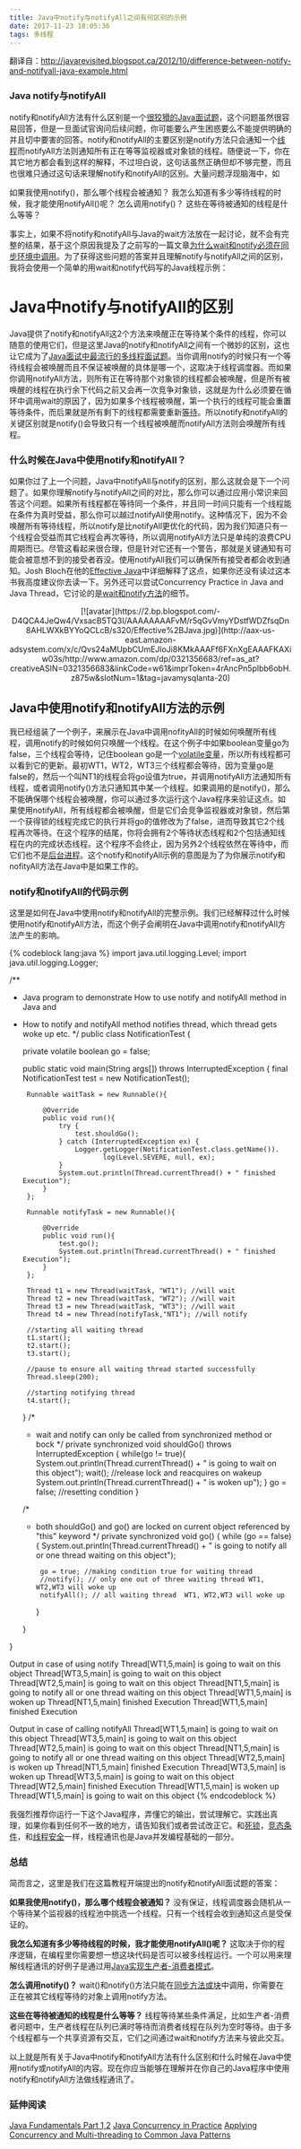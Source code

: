 ```yaml
---
title: Java中notify与notifyAll之间有何区别的示例
date: 2017-11-23 18:05:36
tags: 多线程
---
```

翻译自：http://javarevisited.blogspot.ca/2012/10/difference-between-notify-and-notifyall-java-example.html

### Java notify与notifyAll 
notify和notifyAll方法有什么区别是一个[很狡猾的Java面试题](http://java67.blogspot.sg/2012/09/top-10-tricky-java-interview-questions-answers.html)，这个问题虽然很容易回答，但是一旦面试官询问后续问题，你可能要么产生困惑要么不能提供明确的并且切中要害的回答。notify和notifyAll的主要区别是notify方法只会通知一个[线程](http://javarevisited.blogspot.sg/2011/02/how-to-implement-thread-in-java.html)而notifyAll方法则通知所有正在等等监视器或对象锁的线程。随便说一下，你在其它地方都会看到这样的解释，不过坦白说，这句话虽然正确但却不够完整，而且也很难只通过这句话来理解notify和notifyAll的区别。大量问题浮现脑海中，如

如果我使用notify()，那么哪个线程会被通知？
我怎么知道有多少等待线程的时候，我才能使用notifyAll()呢？
怎么调用notify()？
这些在等待被通知的线程是什么等等？

事实上，如果不将notify和notifyAll与Java的wait方法放在一起讨论，就不会有完整的结果，基于这个原因我提及了之前写的一篇文章[为什么wait和notify必须在同步环境中调用](http://javarevisited.blogspot.sg/2011/05/wait-notify-and-notifyall-in-java.html)。为了获得这些问题的答案并且理解notify与notifyAll之间的区别，我将会使用一个简单的用wait和notify代码写的Java线程示例：



# Java中notify与notifyAll的区别

Java提供了notify和notifyAll这2个方法来唤醒正在等待某个条件的线程，你可以随意的使用它们，但是这里Java的notify和notifyAll之间有一个微妙的区别，这也让它成为了[Java面试中最流行的多线程面试题](http://javarevisited.blogspot.sg/2011/07/java-multi-threading-interview.html)。当你调用notify的时候只有一个等待线程会被唤醒而且不保证被唤醒的具体是哪一个，这取决于线程调度器。而如果你调用notifyAll方法，则所有正在等待那个对象锁的线程都会被唤醒，但是所有被唤醒的线程在执行余下代码之前又会再一次竞争对象锁，这就是为什么必须要在循环中调用wait的原因了，因为如果多个线程被唤醒，第一个执行的线程可能会重置等待条件，而后果就是所有剩下的线程都需要重新[等待](http://javarevisited.blogspot.sg/2011/12/difference-between-wait-sleep-yield.html)。所以notify和notifyAll的关键区别就是notify()会导致只有一个线程被唤醒而notifyAll方法则会唤醒所有线程。


### 什么时候在Java中使用notify和notifyAll？
如果你过了上一个问题，Java中notifyAll与notify的区别，那么这就会是下一个问题了。如果你理解notify与notifyAll之间的对比，那么你可以通过应用小常识来回答这个问题。如果所有线程都在等待同一个条件，并且同一时间只能有一个线程能在条件为真时受益，那么你可以越过notifyAll使用notify。这种情况下，因为不会唤醒所有等待线程，所以notify是比notifyAll更优化的代码，因为我们知道只有一个线程会受益而其它线程会再次等待，所以调用notifyAll方法只是单纯的浪费CPU周期而已。尽管这看起来很合理，但是针对它还有一个警告，那就是关键通知有可能会被意想不到的接受者吞没。使用notifyAll我们可以确保所有接受者都会收到通知。Josh Bloch在他的[Effective Java](http://aax-us-east.amazon-adsystem.com/x/c/Qvs24aMUpbCUmEJloJi8KMkAAAFf6FXnXgEAAAFKAXiw03s/http://www.amazon.com/dp/0321356683/ref=as_at?creativeASIN=0321356683&linkCode=w61&imprToken=4rAncPn5plbb6obH.z875w&slotNum=0&tag=javamysqlanta-20)中详细解释了这点，如果你还没有读过这本书我高度建议你去读一下。另外还可以尝试Concurrency Practice in Java and Java Thread，它讨论的是[wait和notify方法](http://javarevisited.blogspot.sg/2012/02/why-wait-notify-and-notifyall-is.html)的细节。

<div align=center>[![avatar](https://2.bp.blogspot.com/-D4QCA4JeQw4/VxsacB5TQ3I/AAAAAAAAFvM/r5qGvVmyYDstfWDZfsqDn8AHLWXkBYYoQCLcB/s320/Effective%2BJava.jpg)](http://aax-us-east.amazon-adsystem.com/x/c/Qvs24aMUpbCUmEJloJi8KMkAAAFf6FXnXgEAAAFKAXiw03s/http://www.amazon.com/dp/0321356683/ref=as_at?creativeASIN=0321356683&linkCode=w61&imprToken=4rAncPn5plbb6obH.z875w&slotNum=1&tag=javamysqlanta-20)</div>

## Java中使用notify和notifyAll方法的示例

我已经组装了一个例子，来展示在Java中调用nofityAll的时候如何唤醒所有线程，调用notify的时候如何只唤醒一个线程。在这个例子中如果boolean变量go为false，三个线程会等待，记住boolean go是一个[volatile变量](http://javarevisited.blogspot.sg/2011/06/volatile-keyword-java-example-tutorial.html)，所以所有线程都可以看到它的更新。最初WT1，WT2，WT3三个线程都会等待，因为变量go是false的，然后一个叫NT1的线程会将go设值为true，并调用notifyAll方法通知所有线程，或者调用notify()方法只通知其中某一个线程。如果调用的是notify()，那么不能确保哪个线程会被唤醒，你可以通过多次运行这个Java程序来验证这点。如果使用notifyAll，所有线程都会被唤醒，但是它们会竞争监视器或对象锁，然后第一个获得锁的线程完成它的执行并将go的值修改为了false，进而导致其它2个线程再次等待。在这个程序的结尾，你将会拥有2个等待状态线程和2个包括通知线程在内的完成状态线程。这个程序不会终止，因为另外2个线程依然在等待中，而它们也不是[后台进程](http://javarevisited.blogspot.sg/2012/03/what-is-daemon-thread-in-java-and.html)。这个notify和notifyAll示例的意图是为了为你展示notify和nofityAll方法在Java中是如果工作的。

### notify和notifyAll的代码示例
这里是如何在Java中使用notify和notifyAll的完整示例。我们已经解释过什么时候使用notify和notifyAll方法，而这个例子会阐明在Java中调用notify和notifyAll方法产生的影响。

{% codeblock lang:java %}
import java.util.logging.Level;
import java.util.logging.Logger;

/**
 * Java program to demonstrate How to use notify and notifyAll method in Java and
 * How to notify and notifyAll method notifies thread, which thread gets woke up etc.
 */
public class NotificationTest {

    private volatile boolean go = false;

    public static void main(String args[]) throws InterruptedException {
        final NotificationTest test = new NotificationTest();
      
        Runnable waitTask = new Runnable(){
      
            @Override
            public void run(){
                try {
                    test.shouldGo();
                } catch (InterruptedException ex) {
                    Logger.getLogger(NotificationTest.class.getName()).
                           log(Level.SEVERE, null, ex);
                }
                System.out.println(Thread.currentThread() + " finished Execution");
            }
        };
      
        Runnable notifyTask = new Runnable(){
      
            @Override
            public void run(){
                test.go();
                System.out.println(Thread.currentThread() + " finished Execution");
            }
        };
      
        Thread t1 = new Thread(waitTask, "WT1"); //will wait
        Thread t2 = new Thread(waitTask, "WT2"); //will wait
        Thread t3 = new Thread(waitTask, "WT3"); //will wait
        Thread t4 = new Thread(notifyTask,"NT1"); //will notify
      
        //starting all waiting thread
        t1.start();
        t2.start();
        t3.start();
      
        //pause to ensure all waiting thread started successfully
        Thread.sleep(200);
      
        //starting notifying thread
        t4.start();
      
    }
    /*
     * wait and notify can only be called from synchronized method or bock
     */
    private synchronized void shouldGo() throws InterruptedException {
        while(go != true){
            System.out.println(Thread.currentThread()
                         + " is going to wait on this object");
            wait(); //release lock and reacquires on wakeup
            System.out.println(Thread.currentThread() + " is woken up");
        }
        go = false; //resetting condition
    }
  
    /*
     * both shouldGo() and go() are locked on current object referenced by "this" keyword
     */
    private synchronized void go() {
        while (go == false){
            System.out.println(Thread.currentThread()
            + " is going to notify all or one thread waiting on this object");

            go = true; //making condition true for waiting thread
            //notify(); // only one out of three waiting thread WT1, WT2,WT3 will woke up
            notifyAll(); // all waiting thread  WT1, WT2,WT3 will woke up
        }
      
    }
  
}

Output in case of using notify
Thread[WT1,5,main] is going to wait on this object
Thread[WT3,5,main] is going to wait on this object
Thread[WT2,5,main] is going to wait on this object
Thread[NT1,5,main] is going to notify all or one thread waiting on this object
Thread[WT1,5,main] is woken up
Thread[NT1,5,main] finished Execution
Thread[WT1,5,main] finished Execution

Output in case of calling notifyAll
Thread[WT1,5,main] is going to wait on this object
Thread[WT3,5,main] is going to wait on this object
Thread[WT2,5,main] is going to wait on this object
Thread[NT1,5,main] is going to notify all or one thread waiting on this object
Thread[WT2,5,main] is woken up
Thread[NT1,5,main] finished Execution
Thread[WT3,5,main] is woken up
Thread[WT3,5,main] is going to wait on this object
Thread[WT2,5,main] finished Execution
Thread[WT1,5,main] is woken up
Thread[WT1,5,main] is going to wait on this object
{% endcodeblock %}

我强烈推荐你运行一下这个Java程序，弄懂它的输出，尝试理解它。实践出真理，如果你看到任何不一致的地方，请告知我们或者尝试改正它。和[死锁](http://javarevisited.blogspot.sg/2010/10/what-is-deadlock-in-java-how-to-fix-it.html)，[竞态条件](http://javarevisited.blogspot.sg/2012/02/what-is-race-condition-in.html)，和[线程安全](http://javarevisited.blogspot.sg/2012/01/how-to-write-thread-safe-code-in-java.html)一样，线程通讯也是Java并发编程基础的一部分。

### 总结
简而言之，这里是我们在这篇教程开端提出的notify和notifyAll面试题的答案：

**如果我使用notify()，那么哪个线程会被通知？**
没有保证，线程调度器会随机从一个等待某个监视器的线程池中挑选一个线程。只有一个线程会收到通知这点是受保证的。

**我怎么知道有多少等待线程的时候，我才能使用notifyAll()呢？**
这取决于你的程序逻辑，在编程里你需要想一想这块代码是否可以被多线程运行。一个可以用来理解线程通讯的好例子是通过用[Java实现生产者-消费者模式](http://javarevisited.blogspot.sg/2012/02/producer-consumer-design-pattern-with.html)。

**怎么调用notify()？**
wait()和notify()方法只能在[同步方法或块](http://javarevisited.blogspot.sg/2011/04/synchronization-in-java-synchronized.html)中调用，你需要在正在被其它线程等待的对象上调用notify方法。

**这些在等待被通知的线程是什么等等？**
线程等待某些条件满足，比如生产者-消费者问题中，生产者线程在队列已满时等待而消费者线程在队列为空时等待。由于多个线程都与一个共享资源有交互，它们之间通过wait和notify方法来与彼此交互。

以上就是所有关于Java中notify和notifyAll方法有什么区别和什么时候在Java中使用notify或notifyAll的内容。现在你应当能够在理解并在你自己的Java程序中使用notify和notifyAll方法做线程通讯了。

### 延伸阅读
[Java Fundamentals Part 1,2](http://www.shareasale.com/m-pr.cfm?merchantID=53701&userID=880419&productID=546411875)
[Java Concurrency in Practice](http://www.amazon.com/dp/0321349601/?tag=javamysqlanta-20)
[Applying Concurrency and Multi-threading to Common Java Patterns](http://www.shareasale.com/m-pr.cfm?merchantID=53701&userID=880419&productID=687369751)